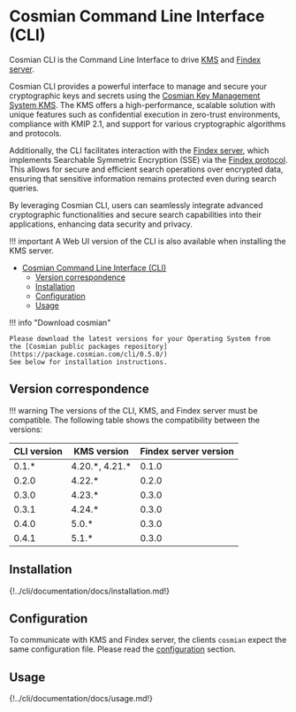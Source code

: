 # Cosmian Command Line Interface (CLI)

Cosmian CLI is the Command Line Interface to drive [KMS](https://github.com/Cosmian/kms) and [Findex server](https://github.com/Cosmian/findex-server).

Cosmian CLI provides a powerful interface to manage and secure your cryptographic keys and secrets using the [Cosmian Key Management System KMS](https://github.com/Cosmian/kms).
The KMS offers a high-performance, scalable solution with unique features such as confidential execution in zero-trust environments, compliance with KMIP 2.1, and support for various cryptographic algorithms and protocols.

Additionally, the CLI facilitates interaction with the [Findex server](https://github.com/Cosmian/findex-server), which implements Searchable Symmetric Encryption (SSE) via the [Findex protocol](https://github.com/Cosmian/findex). This allows for secure and efficient search operations over encrypted data, ensuring that sensitive information remains protected even during search queries.

By leveraging Cosmian CLI, users can seamlessly integrate advanced cryptographic functionalities and secure search capabilities into their applications, enhancing data security and privacy.

!!! important
    A Web UI version of the CLI is also available when installing the KMS server.

- [Cosmian Command Line Interface (CLI)](#cosmian-command-line-interface-cli)
  - [Version correspondence](#version-correspondence)
  - [Installation](#installation)
  - [Configuration](#configuration)
  - [Usage](#usage)

!!! info "Download cosmian"

    Please download the latest versions for your Operating System from
    the [Cosmian public packages repository](https://package.cosmian.com/cli/0.5.0/)
    See below for installation instructions.

## Version correspondence

!!! warning
    The versions of the CLI, KMS, and Findex server must be compatible.
    The following table shows the compatibility between the versions:

| CLI version | KMS version      | Findex server version |
| ----------- | ---------------- | --------------------- |
| 0.1.*       | 4.20.\*, 4.21.\* | 0.1.0                 |
| 0.2.0       | 4.22.*           | 0.2.0                 |
| 0.3.0       | 4.23.*           | 0.3.0                 |
| 0.3.1       | 4.24.*           | 0.3.0                 |
| 0.4.0       | 5.0.*            | 0.3.0                 |
| 0.4.1       | 5.1.*            | 0.3.0                 |

## Installation

<!-- Warning: this doc is merged with `mkdocs merge` in the repository `public_documentation`. -->
<!-- To test locally, test with path `installation.md` -->
{!../cli/documentation/docs/installation.md!}

## Configuration

To communicate with KMS and Findex server, the clients `cosmian` expect the same configuration file. Please read the [configuration](./configuration.md) section.

## Usage

<!-- Warning: this doc is merged with `mkdocs merge` in the repository `public_documentation`. -->
<!-- To test locally, test with path `usage.md` -->
{!../cli/documentation/docs/usage.md!}
